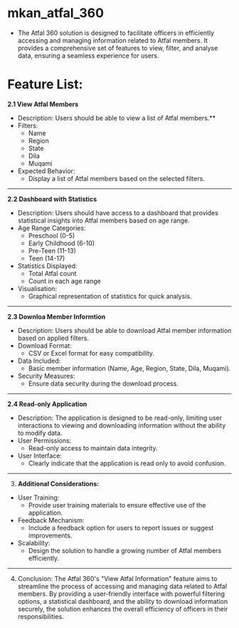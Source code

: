 # mkan_atfal_360

- The Atfal 360 solution is designed to facilitate officers in efficiently accessing and managing information related to Atfal members. It provides a comprehensive set of features to view, filter, and analyse data, ensuring a seamless experience for users.
# Feature List:
**2.1 View Atfal Members**
- Description: Users should be able to view a list of Atfal members.**
- Filters:
    - Name
    - Region
    - State
    - Dila
    - Muqami
- Expected Behavior:
    - Display a list of Atfal members based on the selected filters.
***
**2.2 Dashboard with Statistics**
- Description: Users should have access to a dashboard that provides statistical insights into Atfal members based on age range.
- Age Range Categories:
    - Preschool (0-5)
    - Early Childhood (6-10)
    - Pre-Teen (11-13)
    - Teen (14-17)
- Statistics Displayed:
    - Total Atfal count
    - Count in each age range
- Visualisation:
    - Graphical representation of statistics for quick analysis.
***
**2.3 Downloa Member Informtion**
- Description: Users should be able to download Atfal member information based on applied filters.
- Download Format:
    - CSV or Excel format for easy compatibility.
- Data Included:
    - Basic member information (Name, Age, Region, State, Dila, Muqami).
- Security Measures:
    - Ensure data security during the download process.
***
**2.4 Read-only Application**
- Description: The application is designed to be read-only, limiting user interactions to viewing and downloading information without the ability to modify data.
- User Permissions:
    - Read-only access to maintain data integrity.
- User Interface:
    - Clearly indicate that the application is read only to avoid confusion.
***
3. **Additional Considerations:**
- User Training:
    - Provide user training materials to ensure effective use of the application.
- Feedback Mechanism:
    - Include a feedback option for users to report issues or suggest improvements.
- Scalability:
    - Design the solution to handle a growing number of Atfal members efficiently.
***
4. Conclusion:
The Atfal 360's "View Atfal Information" feature aims to streamline the process of accessing and managing data related to Atfal members. By providing a user-friendly interface with powerful filtering options, a statistical dashboard, and the ability to download information securely, the solution enhances the overall efficiency of officers in their responsibilities.

